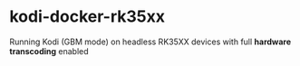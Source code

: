 # kodi-docker-rk35xx
Running Kodi (GBM mode) on headless RK35XX devices with full **hardware transcoding** enabled
